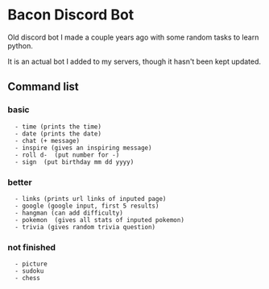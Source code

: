 # Bacon Discord Bot

Old discord bot I made a couple years ago with some random tasks to learn python. 

It is an actual bot I added to my servers, though it hasn't been kept updated. 

## Command list

### basic
      - time (prints the time)
      - date (prints the date)
      - chat (+ message)
      - inspire (gives an inspiring message)
      - roll d-  (put number for -) 
      - sign  (put birthday mm dd yyyy) 

### better
      - links (prints url links of inputed page)
      - google (google input, first 5 results) 
      - hangman (can add difficulty) 
      - pokemon  (gives all stats of inputed pokemon) 
      - trivia (gives random trivia question)
      
### not finished
      - picture
      - sudoku
      - chess